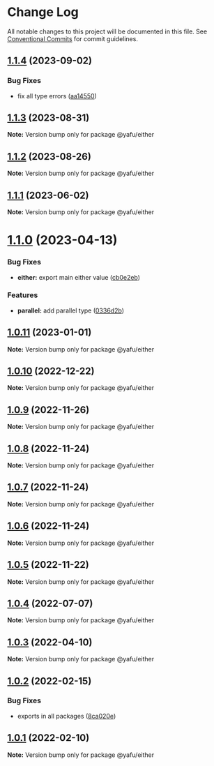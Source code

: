 # Change Log

All notable changes to this project will be documented in this file.
See [Conventional Commits](https://conventionalcommits.org) for commit guidelines.

## [1.1.4](https://github.com/TheLudd/yafu-mono/compare/@yafu/either@1.1.3...@yafu/either@1.1.4) (2023-09-02)

### Bug Fixes

- fix all type errors ([aa14550](https://github.com/TheLudd/yafu-mono/commit/aa14550f3c1b5ee1e0c2bb9df996792d8da87214))

## [1.1.3](https://github.com/TheLudd/yafu-mono/compare/@yafu/either@1.1.2...@yafu/either@1.1.3) (2023-08-31)

**Note:** Version bump only for package @yafu/either

## [1.1.2](https://github.com/TheLudd/yafu-mono/compare/@yafu/either@1.1.1...@yafu/either@1.1.2) (2023-08-26)

**Note:** Version bump only for package @yafu/either

## [1.1.1](https://github.com/TheLudd/yafu-mono/compare/@yafu/either@1.1.0...@yafu/either@1.1.1) (2023-06-02)

**Note:** Version bump only for package @yafu/either

# [1.1.0](https://github.com/TheLudd/yafu-mono/compare/@yafu/either@1.0.11...@yafu/either@1.1.0) (2023-04-13)

### Bug Fixes

- **either:** export main either value ([cb0e2eb](https://github.com/TheLudd/yafu-mono/commit/cb0e2ebfe2533e62e2af175dea7804256b1e775a))

### Features

- **parallel:** add parallel type ([0336d2b](https://github.com/TheLudd/yafu-mono/commit/0336d2b6ad60a6c2948d88b8efdf412da3d3ee0f))

## [1.0.11](https://github.com/TheLudd/yafu-mono/compare/@yafu/either@1.0.10...@yafu/either@1.0.11) (2023-01-01)

**Note:** Version bump only for package @yafu/either

## [1.0.10](https://github.com/TheLudd/yafu-mono/compare/@yafu/either@1.0.9...@yafu/either@1.0.10) (2022-12-22)

**Note:** Version bump only for package @yafu/either

## [1.0.9](https://github.com/TheLudd/yafu-mono/compare/@yafu/either@1.0.8...@yafu/either@1.0.9) (2022-11-26)

**Note:** Version bump only for package @yafu/either

## [1.0.8](https://github.com/TheLudd/yafu-mono/compare/@yafu/either@1.0.7...@yafu/either@1.0.8) (2022-11-24)

**Note:** Version bump only for package @yafu/either

## [1.0.7](https://github.com/TheLudd/yafu-mono/compare/@yafu/either@1.0.6...@yafu/either@1.0.7) (2022-11-24)

**Note:** Version bump only for package @yafu/either

## [1.0.6](https://github.com/TheLudd/yafu-mono/compare/@yafu/either@1.0.5...@yafu/either@1.0.6) (2022-11-24)

**Note:** Version bump only for package @yafu/either

## [1.0.5](https://github.com/TheLudd/yafu-mono/compare/@yafu/either@1.0.4...@yafu/either@1.0.5) (2022-11-22)

**Note:** Version bump only for package @yafu/either

## [1.0.4](https://github.com/TheLudd/yafu-mono/compare/@yafu/either@1.0.3...@yafu/either@1.0.4) (2022-07-07)

**Note:** Version bump only for package @yafu/either

## [1.0.3](https://github.com/TheLudd/yafu-mono/compare/@yafu/either@1.0.2...@yafu/either@1.0.3) (2022-04-10)

**Note:** Version bump only for package @yafu/either

## [1.0.2](https://github.com/TheLudd/yafu-mono/compare/@yafu/either@1.0.1...@yafu/either@1.0.2) (2022-02-15)

### Bug Fixes

- exports in all packages ([8ca020e](https://github.com/TheLudd/yafu-mono/commit/8ca020e4e8e41d0500610936e5cae34114d752dd))

## [1.0.1](https://github.com/TheLudd/yafu-mono/compare/@yafu/either@1.0.0...@yafu/either@1.0.1) (2022-02-10)

**Note:** Version bump only for package @yafu/either

